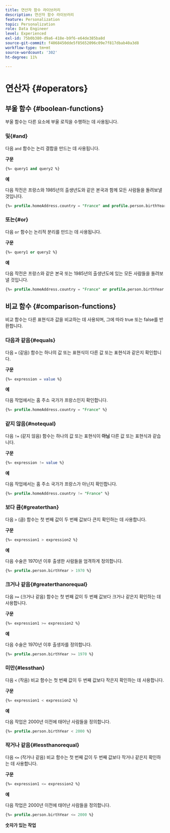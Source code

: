 ```yaml
---
title: 연산자 함수 라이브러리
description: 연산자 함수 라이브러리
feature: Personalization
topic: Personalization
role: Data Engineer
level: Experienced
exl-id: 75b0b380-d9a6-418e-b9f6-e64de385ba8d
source-git-commit: f4068450dde5f85652096c09e7f817dbab40a3d8
workflow-type: tm+mt
source-wordcount: '302'
ht-degree: 11%

---
```


# 연산자 {#operators}

## 부울 함수 {#boolean-functions}

부울 함수는 다른 요소에 부울 로직을 수행하는 데 사용됩니다.

### 및{#and}

다음 `and` 함수는 논리 결합을 만드는 데 사용됩니다.

**구문**

```sql
{%= query1 and query2 %}
```

**예**

다음 작전은 프랑스와 1985년의 출생년도와 같은 본국과 함께 모든 사람들을 돌려보낼 것입니다.

```sql
{%= profile.homeAddress.country = "France" and profile.person.birthYear = 1985 %}
```

### 또는{#or}

다음 `or` 함수는 논리적 분리를 만드는 데 사용됩니다.

**구문**

```sql
{%= query1 or query2 %}
```

**예**

다음 작전은 프랑스와 같은 본국 또는 1985년의 출생년도에 있는 모든 사람들을 돌려보낼 것입니다.

```sql
{%= profile.homeAddress.country = "France" or profile.person.birthYear = 1985 %}
```

<!--
## Not{#not}

The `not` (or `!`) function is used to create a logical negation.

**Syntax**

```sql
not ({QUERY})
!({QUERY})
```

**Example**

The following operation will return all people who do not have their home country as Canada.

```sql
not (homeAddress.countryISO = "CA")
```
-->

## 비교 함수 {#comparison-functions}

비교 함수는 다른 표현식과 값을 비교하는 데 사용되며, 그에 따라 true 또는 false를 반환합니다.

### 다음과 같음{#equals}

다음 `=` (같음) 함수는 하나의 값 또는 표현식이 다른 값 또는 표현식과 같은지 확인합니다.

**구문**

```sql
{%= expression = value %}
```

**예**

다음 작업에서는 홈 주소 국가가 프랑스인지 확인합니다.

```sql
{%= profile.homeAddress.country = "France" %}
```

### 같지 않음{#notequal}

다음 `!=` (같지 않음) 함수는 하나의 값 또는 표현식이 **아님** 다른 값 또는 표현식과 같습니다.

**구문**

```sql
{%= expression != value %}
```

**예**

다음 작업에서는 홈 주소 국가가 프랑스가 아닌지 확인합니다.

```sql
{%= profile.homeAddress.country != "France" %}
```

### 보다 큼{#greaterthan}

다음 `>` (큼) 함수는 첫 번째 값이 두 번째 값보다 큰지 확인하는 데 사용합니다.

**구문**

```sql
{%= expression1 > expression2 %}
```

**예**

다음 수술은 1970년 이후 출생한 사람들을 엄격하게 정의합니다.

```sql
{%= profile.person.birthYear > 1970 %}
```

### 크거나 같음{#greaterthanorequal}

다음 `>=` (크거나 같음) 함수는 첫 번째 값이 두 번째 값보다 크거나 같은지 확인하는 데 사용합니다.

**구문**

```sql
{%= expression1 >= expression2 %}
```

**예**

다음 수술은 1970년 이후 출생자를 정의합니다.

```sql
{%= profile.person.birthYear >= 1970 %}
```

### 미만{#lessthan}

다음 `<` (작음) 비교 함수는 첫 번째 값이 두 번째 값보다 작은지 확인하는 데 사용합니다.

**구문**

```sql
{%= expression1 < expression2 %}
```

**예**

다음 작업은 2000년 이전에 태어난 사람들을 정의합니다.

```sql
{%= profile.person.birthYear < 2000 %}
```

### 작거나 같음{#lessthanorequal}

다음 `<=` (작거나 같음) 비교 함수는 첫 번째 값이 두 번째 값보다 작거나 같은지 확인하는 데 사용합니다.

**구문**

```sql
{%= expression1 <= expression2 %}
```

**예**

다음 작업은 2000년 이전에 태어난 사람들을 정의합니다.

```sql
{%= profile.person.birthYear <= 2000 %}
```

**숫자가 있는 작업**
